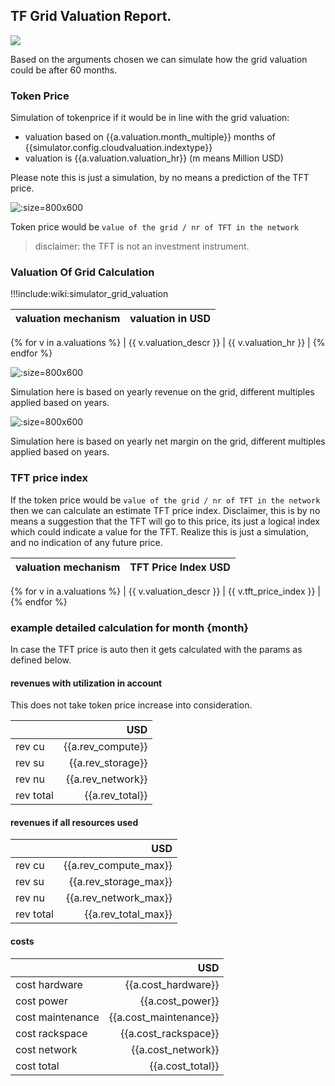 ## TF Grid Valuation Report.

![](https://wiki.threefold.io/img/cap2layer.png)

Based on the arguments chosen we can simulate how the grid valuation could be after 60 months.

### Token Price 

Simulation of tokenprice if it would be in line with the grid valuation:

- valuation based on {{a.valuation.month_multiple}} months of {{simulator.config.cloudvaluation.indextype}}
- valuation is {{a.valuation.valuation_hr}}  (m means Million USD)

Please note this is just a simulation, by no means a prediction of the TFT price.

![]({{simulator.graph_token_price_png(path=a.path)}} ':size=800x600')

Token price would be ```value of the grid / nr of TFT in the network``` 

> disclaimer: the TFT is not an investment instrument.

### Valuation Of Grid Calculation

!!!include:wiki:simulator_grid_valuation

| valuation mechanism | valuation in USD |
| --- | --- |
{% for v in a.valuations %}
| {{ v.valuation_descr }} | {{ v.valuation_hr }} |
{% endfor %}

![]({{simulator.graph_valuation_png(path=a.path,rev=True)}} ':size=800x600')      

Simulation here is based on yearly revenue on the grid, different multiples applied based on years.

![]({{simulator.graph_valuation_png(path=a.path,rev=False)}} ':size=800x600')

Simulation here is based on yearly net margin on the grid, different multiples applied based on years.

### TFT price index

If the token price would be ```value of the grid / nr of TFT in the network``` then we can calculate an estimate TFT price index.
Disclaimer, this is by no means a suggestion that the TFT will go to this price, its just a logical index which could indicate a value for the TFT.
Realize this is just a simulation, and no indication of any future price.

| valuation mechanism | TFT Price Index USD |
| --- | --- |
{% for v in a.valuations %}
| {{ v.valuation_descr }} | {{ v.tft_price_index }} |
{% endfor %}


### example detailed calculation for month {month}

In case the TFT price is auto then it gets calculated with the params as defined below.

#### revenues with utilization in account

This does not take token price increase into consideration.

| | USD |
| --- | ---: |
| rev cu                |  {{a.rev_compute}} | 
| rev su                |  {{a.rev_storage}} | 
| rev nu                |  {{a.rev_network}} | 
| rev total             |  {{a.rev_total}} | 

#### revenues if all resources used

| | USD |
| --- | ---: |
| rev cu                |  {{a.rev_compute_max}} | 
| rev su                |  {{a.rev_storage_max}} | 
| rev nu                |  {{a.rev_network_max}} | 
| rev total             |  {{a.rev_total_max}} | 

#### costs

| | USD |
| --- | ---: |
| cost hardware         |  {{a.cost_hardware}} | 
| cost power            |  {{a.cost_power}} | 
| cost maintenance      |  {{a.cost_maintenance}} | 
| cost rackspace        |  {{a.cost_rackspace}} | 
| cost network          |  {{a.cost_network}} | 
| cost total            |  {{a.cost_total}} | 





